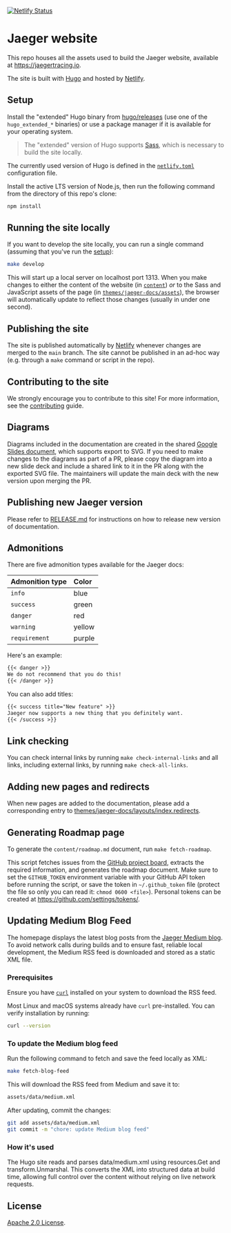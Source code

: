 [![Netlify Status][netifly-img]][netifly]

# Jaeger website

This repo houses all the assets used to build the Jaeger website, available at https://jaegertracing.io.

The site is built with [Hugo](https://gohugo.io/) and hosted by [Netlify](https://www.netlify.com/).

## Setup

Install the "extended" Hugo binary from [hugo/releases](https://github.com/gohugoio/hugo/releases) (use one of the `hugo_extended_*` binaries) or
use a package manager if it is available for your operating system.

>  The "extended" version of Hugo supports [Sass](https://sass-lang.org), which is necessary to build the site locally.

The currently used version of Hugo is defined in the [`netlify.toml`](./netlify.toml) configuration file.

Install the active LTS version of Node.js, then run the following command from the directory of this repo's clone:

```bash
npm install
```

## Running the site locally

If you want to develop the site locally, you can run a single command (assuming that you've run the [setup](#setup)):

```bash
make develop
```

This will start up a local server on localhost port 1313. When you make changes to either the content of the website (in [`content`](content)) *or* to the Sass and JavaScript assets of the page (in [`themes/jaeger-docs/assets`](themes/jaeger-docs/assets)), the browser will automatically update to reflect those changes (usually in under one second).

## Publishing the site

The site is published automatically by [Netlify](https://www.netlify.com/) whenever changes are merged to the `main` branch. The site cannot be published in an ad-hoc way (e.g. through a `make` command or script in the repo).

## Contributing to the site

We strongly encourage you to contribute to this site! For more information, see the [contributing](CONTRIBUTING.md) guide.

## Diagrams

Diagrams included in the documentation are created in the shared [Google Slides document][slides], which supports export to SVG. If you need to make changes to the diagrams as part of a PR, please copy the diagram into a new slide deck and include a shared link to it in the PR along with the exported SVG file. The maintainers will update the main deck with the new version upon merging the PR.

## Publishing new Jaeger version

Please refer to [RELEASE.md](./RELEASE.md) for instructions on how to release new version of documentation.

## Admonitions

There are five admonition types available for the Jaeger docs:

Admonition type | Color
:---------------|:-----
`info` | blue
`success` | green
`danger` | red
`warning` | yellow
`requirement` | purple

Here's an example:

```markdown
{{< danger >}}
We do not recommend that you do this!
{{< /danger >}}
```

You can also add titles:

```markdown
{{< success title="New feature" >}}
Jaeger now supports a new thing that you definitely want.
{{< /success >}}
```

## Link checking

You can check internal links by running `make check-internal-links` and all links, including external links, by running `make check-all-links`.

## Adding new pages and redirects

When new pages are added to the documentation, please add a corresponding entry to [themes/jaeger-docs/layouts/index.redirects](./themes/jaeger-docs/layouts/index.redirects).

## Generating Roadmap page

To generate the `content/roadmap.md` document, run `make fetch-roadmap`.

This script fetches issues from the [GitHub project board](https://github.com/orgs/jaegertracing/projects/4/views/1?layout=table), extracts the required information, and generates the roadmap document. Make sure to set the `GITHUB_TOKEN` environment variable with your GitHub API token before running the script, or save the token in `~/.github_token` file (protect the file so only you can read it: `chmod 0600 <file>`). Personal tokens can be created at https://github.com/settings/tokens/.

## Updating Medium Blog Feed

The homepage displays the latest blog posts from the [Jaeger Medium blog](https://medium.com/jaegertracing).
To avoid network calls during builds and to ensure fast, reliable local development, the Medium RSS feed is downloaded and stored as a static XML file.

### Prerequisites

Ensure you have [`curl`](https://curl.se/) installed on your system to download the RSS feed.

Most Linux and macOS systems already have `curl` pre-installed.
You can verify installation by running:

```bash
curl --version
```

### To update the Medium blog feed
Run the following command to fetch and save the feed locally as XML:

```bash
make fetch-blog-feed
```

This will download the RSS feed from Medium and save it to:
```bash
assets/data/medium.xml
```

After updating, commit the changes:
```bash
git add assets/data/medium.xml
git commit -m "chore: update Medium blog feed"
```

### How it's used
The Hugo site reads and parses data/medium.xml using resources.Get and transform.Unmarshal.
This converts the XML into structured data at build time, allowing full control over the content without relying on live network requests.

## License

[Apache 2.0 License](./LICENSE).

[slides]: https://docs.google.com/presentation/d/1JuurkQn03z0BbOEAViJBEE_WWMj6JQUML-uJm7zizvI/
[netifly-img]: https://api.netlify.com/api/v1/badges/d2b1a1ea-f454-4ba8-990c-cc469c959556/deploy-status
[netifly]: https://app.netlify.com/sites/jaegertracing/deploys
[htmltest]: https://github.com/wjdp/htmltest
